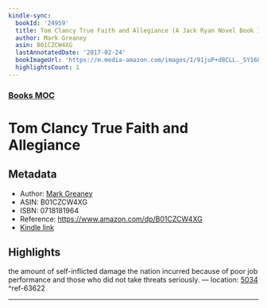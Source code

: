 ```yaml
---
kindle-sync:
  bookId: '24959'
  title: Tom Clancy True Faith and Allegiance (A Jack Ryan Novel Book 16)
  author: Mark Greaney
  asin: B01CZCW4XG
  lastAnnotatedDate: '2017-02-24'
  bookImageUrl: 'https://m.media-amazon.com/images/I/91juP+d8CLL._SY160.jpg'
  highlightsCount: 1
---
```

### [Books MOC](Books%20MOC.md)

# Tom Clancy True Faith and Allegiance

## Metadata
* Author: [Mark Greaney](https://www.amazon.comundefined)
* ASIN: B01CZCW4XG
* ISBN: 0718181964
* Reference: https://www.amazon.com/dp/B01CZCW4XG
* [Kindle link](kindle://book?action=open&asin=B01CZCW4XG)

## Highlights
the amount of self-inflicted damage the nation incurred because of poor job performance and those who did not take threats seriously. — location: [5034](kindle://book?action=open&asin=B01CZCW4XG&location=5034) ^ref-63622

---
